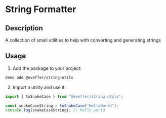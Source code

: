 # String Formatter

## Description

A collection of small utilities to help with converting and generating strings

## Usage

1. Add the package to your project:

```bash
deno add @eveffer/string-utils
```

2. Import a utility and use it:

```typescript
import { toSnakeCase } from "@eveffer/string-utils";

const snakeCaseString = toSnakeCase("HelloWorld");
console.log(snakeCaseString); // hello_world
```
